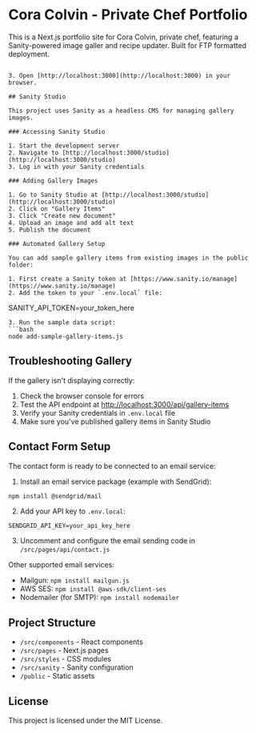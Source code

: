 # Cora Colvin - Private Chef Portfolio

This is a Next.js portfolio site for Cora Colvin, private chef, featuring a Sanity-powered image galler and recipe updater. Built for FTP formatted deployment.


```

3. Open [http://localhost:3000](http://localhost:3000) in your browser.

## Sanity Studio

This project uses Sanity as a headless CMS for managing gallery images.

### Accessing Sanity Studio

1. Start the development server
2. Navigate to [http://localhost:3000/studio](http://localhost:3000/studio)
3. Log in with your Sanity credentials

### Adding Gallery Images

1. Go to Sanity Studio at [http://localhost:3000/studio](http://localhost:3000/studio)
2. Click on "Gallery Items" 
3. Click "Create new document"
4. Upload an image and add alt text
5. Publish the document

### Automated Gallery Setup

You can add sample gallery items from existing images in the public folder:

1. First create a Sanity token at [https://www.sanity.io/manage](https://www.sanity.io/manage)
2. Add the token to your `.env.local` file:
```
SANITY_API_TOKEN=your_token_here
```
3. Run the sample data script:
```bash
node add-sample-gallery-items.js
```

## Troubleshooting Gallery

If the gallery isn't displaying correctly:

1. Check the browser console for errors
2. Test the API endpoint at [http://localhost:3000/api/gallery-items](http://localhost:3000/api/gallery-items)
3. Verify your Sanity credentials in `.env.local` file
4. Make sure you've published gallery items in Sanity Studio

## Contact Form Setup

The contact form is ready to be connected to an email service:

1. Install an email service package (example with SendGrid):
```bash
npm install @sendgrid/mail
```

2. Add your API key to `.env.local`:
```
SENDGRID_API_KEY=your_api_key_here
```

3. Uncomment and configure the email sending code in `/src/pages/api/contact.js`

Other supported email services:
- Mailgun: `npm install mailgun.js`
- AWS SES: `npm install @aws-sdk/client-ses`
- Nodemailer (for SMTP): `npm install nodemailer`

## Project Structure

- `/src/components` - React components
- `/src/pages` - Next.js pages
- `/src/styles` - CSS modules
- `/src/sanity` - Sanity configuration 
- `/public` - Static assets

## License

This project is licensed under the MIT License.
